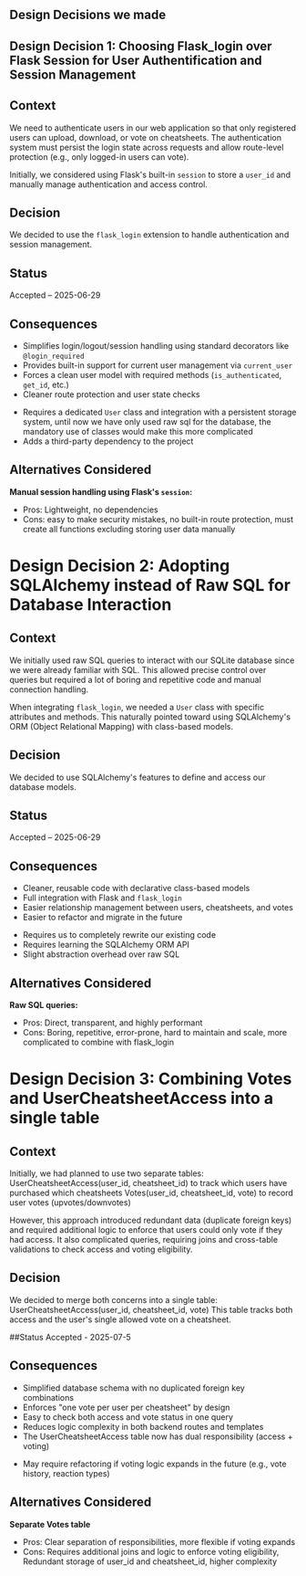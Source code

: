 ## Design Decisions we made



## Design Decision 1: Choosing Flask_login over Flask Session for User Authentification and Session Management

## Context
We need to authenticate users in our web application so that only registered users can upload, download, or vote on cheatsheets. The authentication system must persist the login state across requests and allow route-level protection (e.g., only logged-in users can vote).

Initially, we considered using Flask's built-in `session` to store a `user_id` and manually manage authentication and access control.

## Decision
We decided to use the `flask_login` extension to handle authentication and session management.

## Status
Accepted – 2025-06-29

## Consequences
+ Simplifies login/logout/session handling using standard decorators like `@login_required`
+ Provides built-in support for current user management via `current_user`
+ Forces a clean user model with required methods (`is_authenticated`, `get_id`, etc.)
+ Cleaner route protection and user state checks
- Requires a dedicated `User` class and integration with a persistent storage system, until now we have     only used raw sql for the database, the mandatory use of classes would make this more complicated
- Adds a third-party dependency to the project

## Alternatives Considered
**Manual session handling using Flask's `session`:**
- Pros: Lightweight, no dependencies
- Cons: easy to make security mistakes, no built-in route protection, must create all functions excluding storing user data manually



# Design Decision 2: Adopting SQLAlchemy instead of Raw SQL for Database Interaction

## Context
We initially used raw SQL queries to interact with our SQLite database since we were already familiar with SQL. This allowed precise control over queries but required a lot of boring and repetitive code and manual connection handling.

When integrating `flask_login`, we needed a `User` class with specific attributes and methods. This naturally pointed toward using SQLAlchemy's ORM (Object Relational Mapping) with class-based models.

## Decision
We decided to use SQLAlchemy's features to define and access our database models.

## Status
Accepted – 2025-06-29

## Consequences
+ Cleaner, reusable code with declarative class-based models
+ Full integration with Flask and `flask_login`
+ Easier relationship management between users, cheatsheets, and votes
+ Easier to refactor and migrate in the future
- Requires us to completely rewrite our existing code
- Requires learning the SQLAlchemy ORM API
- Slight abstraction overhead over raw SQL

## Alternatives Considered
**Raw SQL queries:**
- Pros: Direct, transparent, and highly performant
- Cons: Boring, repetitive, error-prone, hard to maintain and scale, more complicated to combine with flask_login



# Design Decision 3: Combining Votes and UserCheatsheetAccess into a single table

## Context
Initially, we had planned to use two separate tables:
UserCheatsheetAccess(user_id, cheatsheet_id) to track which users have purchased which cheatsheets
Votes(user_id, cheatsheet_id, vote) to record user votes (upvotes/downvotes)

However, this approach introduced redundant data (duplicate foreign keys) and required additional logic to enforce that users could only vote if they had access. It also complicated queries, requiring joins and cross-table validations to check access and voting eligibility.

## Decision
We decided to merge both concerns into a single table:
UserCheatsheetAccess(user_id, cheatsheet_id, vote)
This table tracks both access and the user's single allowed vote on a cheatsheet.

##Status
Accepted - 2025-07-5

## Consequences
+ Simplified database schema with no duplicated foreign key combinations
+ Enforces "one vote per user per cheatsheet" by design
+ Easy to check both access and vote status in one query
+ Reduces logic complexity in both backend routes and templates
+ The UserCheatsheetAccess table now has dual responsibility (access + voting)
- May require refactoring if voting logic expands in the future (e.g., vote history, reaction types)

## Alternatives Considered
**Separate Votes table**
- Pros: Clear separation of responsibilities, more flexible if voting expands
- Cons: Requires additional joins and logic to enforce voting eligibility, Redundant storage of user_id and cheatsheet_id, higher complexity
